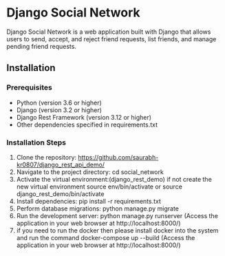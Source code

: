 # Django Social Network

Django Social Network is a web application built with Django that allows users to send, accept, and reject friend requests, list friends, and manage pending friend requests.

## Installation

### Prerequisites
- Python (version 3.6 or higher)
- Django (version 3.2 or higher)
- Django Rest Framework (version 3.12 or higher)
- Other dependencies specified in requirements.txt

### Installation Steps
1. Clone the repository:
   https://github.com/saurabh-kr0807/django_rest_api_demo/
2. Navigate to the project directory:
   cd social_network
3. Activate the virtual environment:(django_rest_demo) if not create the new virtual environment
   source env/bin/activate or source django_rest_demo/bin/activate
4. Install dependencies:
   pip install -r requirements.txt
5. Perform database migrations:
   python manage.py migrate
6. Run the development server:
   python manage.py runserver (Access the application in your web browser at http://localhost:8000/)
7. if you need to run the docker then please install docker into the system and run the command 
   docker-compose up --build (Access the application in your web browser at http://localhost:8000/)
